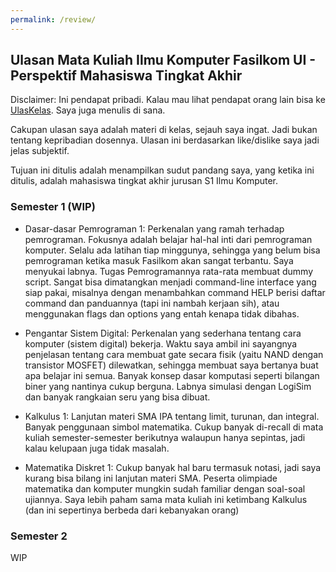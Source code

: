 ```yaml
---
permalink: /review/
---
```


## Ulasan Mata Kuliah Ilmu Komputer Fasilkom UI - Perspektif Mahasiswa Tingkat Akhir

Disclaimer: Ini pendapat pribadi. Kalau mau lihat pendapat orang lain bisa ke [UlasKelas](https://www.ulaskelas.id/en). Saya juga menulis di sana.

Cakupan ulasan saya adalah materi di kelas, sejauh saya ingat. Jadi bukan tentang kepribadian dosennya. Ulasan ini berdasarkan like/dislike saya jadi jelas subjektif.

Tujuan ini ditulis adalah menampilkan sudut pandang saya, yang ketika ini ditulis, adalah mahasiswa tingkat akhir jurusan S1 Ilmu Komputer.

### Semester 1 (WIP)

- Dasar-dasar Pemrograman 1: Perkenalan yang ramah terhadap pemrograman. Fokusnya adalah belajar hal-hal inti dari pemrograman komputer. Selalu ada latihan tiap minggunya, sehingga yang belum bisa pemrograman ketika masuk Fasilkom akan sangat terbantu. Saya menyukai labnya. Tugas Pemrogramannya rata-rata membuat dummy script. Sangat bisa dimatangkan menjadi command-line interface yang siap pakai, misalnya dengan menambahkan command HELP berisi daftar command dan panduannya (tapi ini nambah kerjaan sih), atau menggunakan flags dan options yang entah kenapa tidak dibahas.

- Pengantar Sistem Digital: Perkenalan yang sederhana tentang cara komputer (sistem digital) bekerja. Waktu saya ambil ini sayangnya penjelasan tentang cara membuat gate secara fisik (yaitu NAND dengan transistor MOSFET) dilewatkan, sehingga membuat saya bertanya buat apa belajar ini semua. Banyak konsep dasar komputasi seperti bilangan biner yang nantinya cukup berguna. Labnya simulasi dengan LogiSim dan banyak rangkaian seru yang bisa dibuat.

- Kalkulus 1: Lanjutan materi SMA IPA tentang limit, turunan, dan integral. Banyak penggunaan simbol matematika. Cukup banyak di-recall di mata kuliah semester-semester berikutnya walaupun hanya sepintas, jadi kalau kelupaan juga tidak masalah.

- Matematika Diskret 1: Cukup banyak hal baru termasuk notasi, jadi saya kurang bisa bilang ini lanjutan materi SMA. Peserta olimpiade matematika dan komputer mungkin sudah familiar dengan soal-soal ujiannya. Saya lebih paham sama mata kuliah ini ketimbang Kalkulus (dan ini sepertinya berbeda dari kebanyakan orang)

### Semester 2

WIP